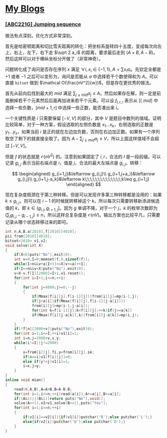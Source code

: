 # [My Blogs](https://www.cnblogs.com/WrongAnswer90/p/18399404)

### [[ABC221G] Jumping sequence](https://www.luogu.com.cn/problem/AT_abc221_g)

做法有点深刻，优化方式非常深刻。

首先是哈密顿距离和切比雪夫距离的转化：把坐标系旋转四十五度，变成每次向左上，右上，左下，右下走 $\sqrt 2 a_i$ 的距离，要求最后走到 $(A+B,A-B)$。然后这样可以对于横纵坐标分开做了（非常神奇）。

问题转化成了询问是否存在序列 $x$ 满足 $\forall i,x_i\in\{-1,1\},A=\sum x_ia_i$。先钦定全都是 $+1$ 或者 $-1$ 之后可以变形为，询问是否能从 $a$ 中选择若干个数使得和为 $A$。可以直接 `bitset` 做到 $\mathcal O(\frac{nV^2}{w})$，但是存在更优秀的做法。

首先从前向后找到最大的 $mid$ 满足 $\sum_{j\leq mid}a_j\leq A$。然后如果存在解，则一定是前面删掉若干个元素然后后面再加进来若干个元素。可以设 $f_{l,r,i}$ 表示从 $[l,mid]$ 中选择一些负数，$[mid+1,r]$ 中选择一些正数，能否凑出来 $i$。

一个关键性质是 $i$ 只需要保留 $[-V,V]$ 的部分，其中 $V$ 是题目中数列的值域。证明比较简单，对于一种方案，假设选取的左侧负数是 $x_1\dots x_k$，右侧选取的正数是 $y_1\dots y_s$，如果当前 $i$ 是正的就在左边加负数，否则在右边加正数。如果有一个序列取空了剩下的就直接全取了。因为 $A-\sum_{j\leq mid}a_j\leq V$，所以上面这样值域不会超过 $[-V,V]$。

但是 $f$ 的状态就是 $\mathcal O(nV^2)$ 的。注意到如果固定了 $i,r$，合法的 $l$ 是一段前缀。可以记录 $g_{i,j}$ 表示当前右端点是 $i$，值是 $j$，合法的最大左端点是 $g_{i,j}$。转移：

$$
\begin{aligned}
g_{i+1,j}&\leftarrow g_{i,j}\\
g_{i+1,j+a_i}&\leftarrow g_{i,j}\\
g_{i+1,j-a_k}&\leftarrow k\;\;\;\;\;\;\;\;\;\;\;\;\;\;k\leq g_{i+1,j}
\end{aligned}
$$

现在复杂度瓶颈在于第三种转移。但是可以发现许多第三种转移都是没用的：如果 $k\leq g_{i,j}$，则可以在 $i-1$ 的时候就转移掉这个 $k$。所以每次只需要转移新添进候选值的 $k$，即 $k\in(g_{i,j},g_{i+1,j}]$。因为 $g$ 单调不降，对于一个 $j$，$k$ 的枚举次数即为 $(\sum_{i}g_{i,j}-g_{i-1,j})\leq n$，所以这样总复杂度是 $\mathcal O(nV)$。输出方案也比较平凡，只需要记录从哪个状态转移过来的即可。

```cpp
int n,A,B,a[2010],f[2010][4010];
pii from[2010][4010];
bitset<2010> v1,v2;
void solve(int X)
{
    if(X<0)puts("No"),exit(0);
    int v=0,I=0;memset(f,0,sizeof(f));
    while(I<n&&v+a[I+1]<=X)v+=a[++I];
    if(I==n&&v<X)puts("No"),exit(0);
    v=X-v,f[I][2000]=I+1,v1.reset();
    for(int i=I+1;i<=n;++i)
    {
        for(int j=4000;j>=0;--j)
        {
            if(Mmax(f[i][j],f[i-1][j]))from[i][j]=mp(i-1,j);
            if(j>a[i])if(Mmax(f[i][j],f[i-1][j-a[i]]))
            from[i][j]=mp(i-1,j-a[i]);
            for(int k=f[i-1][j];k<f[i][j];++k)if(j>=a[k])
            if(Mmax(f[i][j-a[k]],k))from[i][j-a[k]]=mp(i,j);
        }
    }
    if(!f[n][2000+v])puts("No"),exit(0);
    for(int i=1;i<=I;++i)v1[i]=1;
    int i=n,j=2000+v,x,y;
    while(i!=I||j!=2000)
    {
        x=from[i][j].fi,y=from[i][j].se;
        if(x==i)v1[f[i][j]]=0;
        else if(y!=j)v1[i]=1;
        i=x,j=y;
    }
}
inline void mian()
{
    read(n,A,B),A=A+B,B=A-B-B;
    for(int i=1;i<=n;++i)read(a[i]),A+=a[i],B+=a[i];
    if((A&1)||(B&1))return puts("No"),void();
    solve(A>>1),v2=v1,solve(B>>1),puts("Yes");
    for(int i=1;i<=n;++i)
    {
        if(v1[i]==v2[i]){if(v1[i])putchar('R');else putchar('L');}
        else{if(v2[i])putchar('U');else putchar('D');}
    }
}
```